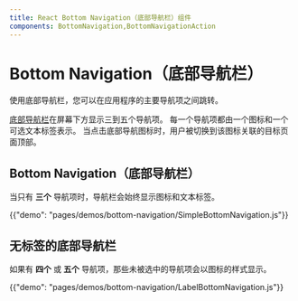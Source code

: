 ```yaml
---
title: React Bottom Navigation（底部导航栏）组件
components: BottomNavigation,BottomNavigationAction
---
```

# Bottom Navigation（底部导航栏）

<p class="description">使用底部导航栏，您可以在应用程序的主要导航项之间跳转。</p>

[底部导航栏](https://material.io/design/components/bottom-navigation.html)在屏幕下方显示三到五个导航项。 每一个导航项都由一个图标和一个可选文本标签表示。 当点击底部导航图标时，用户被切换到该图标关联的目标页面顶部。

## Bottom Navigation（底部导航栏）

当只有 **三个** 导航项时，导航栏会始终显示图标和文本标签。

{{"demo": "pages/demos/bottom-navigation/SimpleBottomNavigation.js"}}

## 无标签的底部导航栏

如果有 **四个** 或 **五个** 导航项，那些未被选中的导航项会以图标的样式显示。

{{"demo": "pages/demos/bottom-navigation/LabelBottomNavigation.js"}}